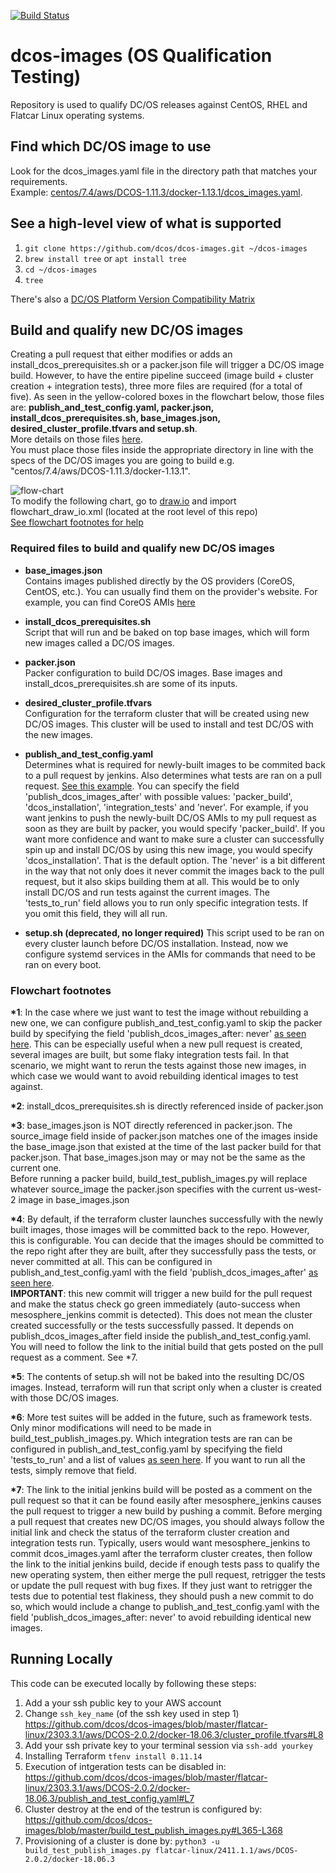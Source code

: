 [![Build Status](https://jenkins.mesosphere.com/service/jenkins/job/dcos-images/job/PR-538/1/badge/icon)](https://jenkins.mesosphere.com/service/jenkins/job/dcos-images/)
# dcos-images (OS Qualification Testing)

Repository is used to qualify DC/OS releases against CentOS, RHEL and Flatcar Linux operating systems.

## Find which DC/OS image to use
Look for the dcos_images.yaml file in the directory path that matches your requirements.  
Example: [centos/7.4/aws/DCOS-1.11.3/docker-1.13.1/dcos_images.yaml](https://github.com/dcos/dcos-images/blob/master/centos/7.4/aws/DCOS-1.11.3/docker-1.13.1/dcos_images.yaml).

## See a high-level view of what is supported
1. ```git clone https://github.com/dcos/dcos-images.git ~/dcos-images```
2. ```brew install tree``` or ```apt install tree```
3. ```cd ~/dcos-images```
4. ```tree```

There's also a [DC/OS Platform Version Compatibility Matrix](https://docs.mesosphere.com/version-policy/#dcos-platform-version-compatibility-matrix)

## Build and qualify new DC/OS images
Creating a pull request that either modifies or adds an install_dcos_prerequisites.sh or a packer.json file will trigger
a DC/OS image build. However, to have the entire pipeline succeed (image build + cluster creation + integration tests),
three more files are required (for a total of five). As seen in the yellow-colored boxes in the flowchart below, those
files are: **publish_and_test_config.yaml, packer.json, install_dcos_prerequisites.sh, base_images.json,
desired_cluster_profile.tfvars and setup.sh**.  
More details on those files [here](#required-files-to-build-and-qualify-new-dc/os-images).  
You must place those files inside the appropriate directory in line with the specs of the DC/OS images you are going to
build e.g. "centos/7.4/aws/DCOS-1.11.3/docker-1.13.1".

![flow-chart](flowchart_draw_io.png)  
To modify the following chart, go to [draw.io](https://www.draw.io/) and import flowchart_draw_io.xml (located at the
root level of this repo)  
[See flowchart footnotes for help](#flowchart-footnotes)

### Required files to build and qualify new DC/OS images
- **base_images.json**  
Contains images published directly by the OS providers (CoreOS, CentOS, etc.). You can usually find them on the
provider's website. For example, you can find CoreOS AMIs [here](https://coreos.com/os/docs/latest/booting-on-ec2.html)

- **install_dcos_prerequisites.sh**  
Script that will run and be baked on top base images, which will form new images called a DC/OS images. 

- **packer.json**  
Packer configuration to build DC/OS images. Base images and install_dcos_prerequisites.sh are some of its inputs.

- **desired_cluster_profile.tfvars**  
Configuration for the terraform cluster that will be created using new DC/OS images. This cluster will be used to install
and test DC/OS with the new images.

- **publish_and_test_config.yaml**  
Determines what is required for newly-built images to be commited back to a pull request by jenkins. Also determines
what tests are ran on a pull request. [See this example](https://github.com/dcos/dcos-images/blob/master/oracle-linux/7.4/aws/DCOS-1.11.3/docker-1.13.1/publish_and_test_config.yaml#L1).
You can specify the field 'publish_dcos_images_after' with possible values: 'packer_build', 'dcos_installation',
'integration_tests' and 'never'. For example, if you want jenkins to push the newly-built DC/OS AMIs to my pull request as
soon as they are built by packer, you would specify 'packer_build'. If you want more confidence and want to make sure
a cluster can successfully spin up and install DC/OS by using this new image, you would specify 'dcos_installation'. That
is the default option. The 'never' is a bit different in the way that not only does it never commit the images back to
the pull request, but it also skips building them at all. This would be to only install DC/OS and run tests against the
current images. The 'tests_to_run' field allows you to run only specific integration tests. If you omit this field, they
will all run.

- **setup.sh (deprecated, no longer required)**
This script used to be ran on every cluster launch before DC/OS installation. Instead, now we configure systemd services
in the AMIs for commands that need to be ran on every boot.

### Flowchart footnotes
__*1__: In the case where we just want to test the image without rebuilding a new one, we can configure
publish_and_test_config.yaml to skip the packer build by specifying the field 'publish_dcos_images_after: never'
[as seen here](https://github.com/dcos/dcos-images/blob/master/oracle-linux/7.4/aws/DCOS-1.11.3/docker-1.13.1/publish_and_test_config.yaml#L2).
This can be especially useful when a new pull request is created, several images are built, but some flaky integration
tests fail. In that scenario, we might want to rerun the tests against those new images, in which case we would want to
avoid rebuilding identical images to test against.

__*2__: install_dcos_prerequisites.sh is directly referenced inside of packer.json

__*3__: base_images.json is NOT directly referenced in packer.json. The source_image field inside of packer.json matches
one of the images inside the base_image.json that existed at the time of the last packer build for that packer.json.
That base_images.json may or may not be the same as the current one.  
Before running a packer build, build_test_publish_images.py will replace whatever source_image the packer.json specifies
with the current us-west-2 image in base_images.json

__*4__: By default, if the terraform cluster launches successfully with the newly built images, those images will be
committed back to the repo. However, this is configurable. You can decide that the images should be committed to the
repo right after they are built, after they successfully pass the tests, or never committed at all. This can be
configured in publish_and_test_config.yaml with the field 'publish_dcos_images_after' [as seen here](https://github.com/dcos/dcos-images/blob/master/oracle-linux/7.4/aws/DCOS-1.11.3/docker-1.13.1/publish_and_test_config.yaml#L1).  
**IMPORTANT**: this new commit will trigger a new build for the pull request and make the status check go green
immediately (auto-success when mesosphere_jenkins commit is detected). This does not mean the cluster created
successfully or the tests successfully passed. It depends on publish_dcos_images_after field inside the
publish_and_test_config.yaml. You will need to follow the link to the initial build that gets posted on the pull request
as a comment. See *7.

__*5__: The contents of setup.sh will not be baked into the resulting DC/OS images. Instead, terraform will run that
script only when a cluster is created with those DC/OS images.

__*6__: More test suites will be added in the future, such as framework tests. Only minor modifications will need to be
made in build_test_publish_images.py. Which integration tests are ran can be configured in publish_and_test_config.yaml
by specifying the field 'tests_to_run' and a list of values [as seen here](https://github.com/dcos/dcos-images/blob/master/oracle-linux/7.4/aws/DCOS-1.11.3/docker-1.13.1/publish_and_test_config.yaml#L4).
If you want to run all the tests, simply remove that field.

__*7__: The link to the initial jenkins build will be posted as a comment on the pull request so that it can be found
easily after mesosphere_jenkins causes the pull request to trigger a new build by pushing a commit. Before merging a
pull request that creates new DC/OS images, you should always follow the initial link and check the status of the
terraform cluster creation and integration tests run. Typically, users would want mesosphere_jenkins to commit
dcos_images.yaml after the terraform cluster creates, then follow the link to the initial jenkins build, decide if
enough tests pass to qualify the new operating system, then either merge the pull request, retrigger the tests or update
the pull request with bug fixes. If they just want to retrigger the tests due to potential test flakiness, they should
push a new commit to do so, which would include a change to publish_and_test_config.yaml with the field
'publish_dcos_images_after: never' to avoid rebuilding identical new images.

## Running Locally

This code can be executed locally by following these steps:

1) Add a your ssh public key to your AWS account
2) Change `ssh_key_name` (of the ssh key used in step 1) https://github.com/dcos/dcos-images/blob/master/flatcar-linux/2303.3.1/aws/DCOS-2.0.2/docker-18.06.3/cluster_profile.tfvars#L8
4) Add your ssh private key to your terminal session via `ssh-add yourkey`
3) Installing Terraform `tfenv install 0.11.14`
4) Execution of intgeration tests can be disabled in: https://github.com/dcos/dcos-images/blob/master/flatcar-linux/2303.3.1/aws/DCOS-2.0.2/docker-18.06.3/publish_and_test_config.yaml#L7
5) Cluster destroy at the end of the testrun is configured by: https://github.com/dcos/dcos-images/blob/master/build_test_publish_images.py#L365-L368
6) Provisioning of a cluster is done by: `python3 -u build_test_publish_images.py flatcar-linux/2411.1.1/aws/DCOS-2.0.2/docker-18.06.3`
